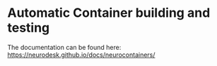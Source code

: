 # Automatic Container building and testing

The documentation can be found here: https://neurodesk.github.io/docs/neurocontainers/
